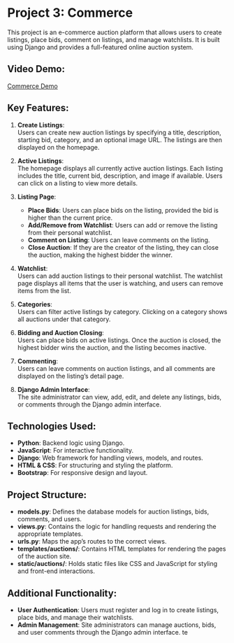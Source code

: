 # Project 3: Commerce

This project is an e-commerce auction platform that allows users to create listings, place bids, comment on listings, and manage watchlists. It is built using Django and provides a full-featured online auction system.

## Video Demo:
[Commerce Demo](https://www.youtube.com/watch?v=Yx3fN8dZxjM)

## Key Features:

1. **Create Listings**:  
   Users can create new auction listings by specifying a title, description, starting bid, category, and an optional image URL. The listings are then displayed on the homepage.

2. **Active Listings**:  
   The homepage displays all currently active auction listings. Each listing includes the title, current bid, description, and image if available. Users can click on a listing to view more details.

3. **Listing Page**:  
   - **Place Bids**: Users can place bids on the listing, provided the bid is higher than the current price.  
   - **Add/Remove from Watchlist**: Users can add or remove the listing from their personal watchlist.  
   - **Comment on Listing**: Users can leave comments on the listing.  
   - **Close Auction**: If they are the creator of the listing, they can close the auction, making the highest bidder the winner.

4. **Watchlist**:  
   Users can add auction listings to their personal watchlist. The watchlist page displays all items that the user is watching, and users can remove items from the list.

5. **Categories**:  
   Users can filter active listings by category. Clicking on a category shows all auctions under that category.

6. **Bidding and Auction Closing**:  
   Users can place bids on active listings. Once the auction is closed, the highest bidder wins the auction, and the listing becomes inactive.

7. **Commenting**:  
   Users can leave comments on auction listings, and all comments are displayed on the listing’s detail page.

8. **Django Admin Interface**:  
   The site administrator can view, add, edit, and delete any listings, bids, or comments through the Django admin interface.


## Technologies Used:
- **Python**: Backend logic using Django.
- **JavaScript**: For interactive functionality.
- **Django**: Web framework for handling views, models, and routes.
- **HTML & CSS**: For structuring and styling the platform.
- **Bootstrap**: For responsive design and layout.

## Project Structure:
- **models.py**: Defines the database models for auction listings, bids, comments, and users.
- **views.py**: Contains the logic for handling requests and rendering the appropriate templates.
- **urls.py**: Maps the app’s routes to the correct views.
- **templates/auctions/**: Contains HTML templates for rendering the pages of the auction site.
- **static/auctions/**: Holds static files like CSS and JavaScript for styling and front-end interactions.

## Additional Functionality:
- **User Authentication**: Users must register and log in to create listings, place bids, and manage their watchlists.
- **Admin Management**: Site administrators can manage auctions, bids, and user comments through the Django admin interface.
te 
